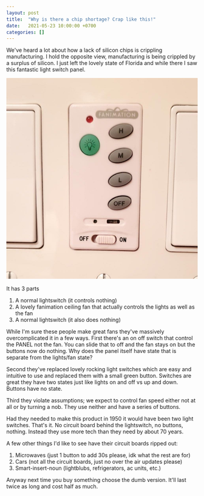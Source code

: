 ```yaml
---
layout: post
title:  "Why is there a chip shortage? Crap like this!"
date:   2021-05-23 10:00:00 +0700
categories: []
---
```


We've heard a lot about how a lack of silicon chips is crippling manufacturing. I hold the opposite view,
manufacturing is being crippled by a surplus of silicon. I just left the lovely state of Florida and while
there I saw this fantastic light switch panel.

![A light switch followed by a panel with a toggle button followed by another lightswitch](/assets/images/crap.jpeg)

It has 3 parts

1. A normal lightswitch (it controls nothing)
2. A lovely fanimation ceiling fan that actually controls the lights as well as the fan
3. A normal lightswitch (it also does nothing)

While I'm sure these people make great fans they've massively overcomplicated it in a few ways.
First there's an on off switch that control the PANEL not the fan. You can slide that to off and the fan stays on but the buttons
now do nothing. Why does the panel itself have state that is separate from the lights/fan state? 

Second they've replaced lovely rocking light switches which are easy and intuitive to use and replaced them
with a small green button. Switches are great they have two states just like lights on and off vs up and down. 
Buttons have no state.

Third they violate assumptions; we expect to control fan speed either not at all or by
turning a nob. They use neither and have a series of buttons.

Had they needed to make this product in 1950 it would have been two light switches. That's it. No circuit board behind
the lightswitch, no buttons, nothing. Instead they use more tech than they need by about 70 years.

A few other things I'd like to see have their circuit boards ripped out:

1. Microwaves (just 1 button to add 30s please, idk what the rest are for)
2. Cars (not all the circuit boards, just no over the air updates please)
3. Smart-insert-noun (lightblubs, refrigerators, ac units, etc.)

Anyway next time you buy something choose the dumb version. It'll last twice as long and cost half as much.
